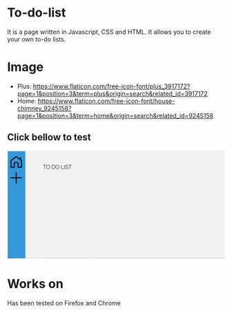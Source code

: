 # To-do-list
 It is a page written in Javascript, CSS and HTML. It allows you to create your own to-do lists.

# Image
* Plus: https://www.flaticon.com/free-icon-font/plus_3917172?page=1&position=3&term=plus&origin=search&related_id=3917172
* Home: https://www.flaticon.com/free-icon-font/house-chimney_9245158?page=1&position=3&term=home&origin=search&related_id=9245158

## Click bellow to test
[![Logo strony](img/photo.PNG)](https://kakol155.github.io/To-do-list/)

# Works on
Has been tested on Firefox and Chrome
